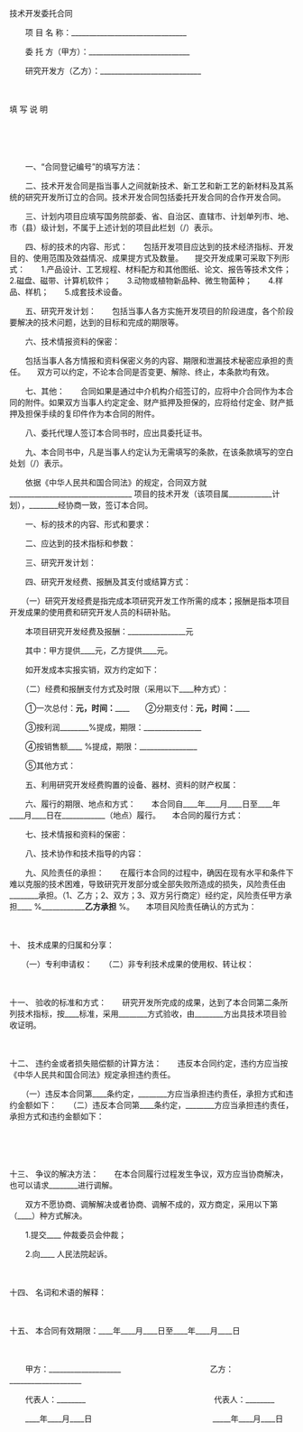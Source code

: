 



技术开发委托合同



 

　　项 目 名 称：________________________________

　　委 托 方（甲方）：____________________________

　　研究开发方（乙方）：____________________________

　　


 填 写 说 明
 
　　



　　

　　一、“合同登记编号”的填写方法：

　　二、技术开发合同是指当事人之间就新技术、新工艺和新工艺的新材料及其系统的研究开发所订立的合同。技术开发合同包括委托开发合同的合作开发合同。

　　三、计划内项目应填写国务院部委、省、自治区、直辖市、计划单列市、地、市（县）级计划，不属于上述计划的项目此栏划（/）表示。

　　四、标的技术的内容、形式：　　包括开发项目应达到的技术经济指标、开发目的、使用范围及效益情况、成果提方式及数量。　　提交开发成果可采取下列形式：　　1.产品设计、工艺规程、材料配方和其他图纸、论文、报告等技术文件；　　2.磁盘、磁带、计算机软件；　　3.动物或植物新品种、微生物菌种；　　4.样品、样机；　　5.成套技术设备。

　　五、研究开发计划：　　包括当事人各方实施开发项目的阶段进度，各个阶段要解决的技术问题，达到的目标和完成的期限等。

　　六、技术情报资料的保密：

　　包括当事人各方情报和资料保密义务的内容、期限和泄漏技术秘密应承担的责任。　　双方可以约定，不论本合同是否变更、解除、终止，本条款均有效。

　　七、其他：　　合同如果是通过中介机构介绍签订的，应将中介合同作为本合同的附件。如果双方当事人约定定金、财产抵押及担保的，应将给付定金、财产抵押及担保手续的复印件作为本合同的附件。

　　八、委托代理人签订本合同书时，应出具委托证书。

　　九、本合同书中，凡是当事人约定认为无需填写的条款，在该条款填写的空白处划（/）表示。　　

　　依据《中华人民共和国合同法》的规定，合同双方就__________________________________ 项目的技术开发（该项目属____________计划），________经协商一致，签订本合同。

　　一、标的技术的内容、形式和要求：

　　二、应达到的技术指标和参数：

　　三、研究开发计划：

　　四、研究开发经费、报酬及其支付或结算方式：　　

　　（一）研究开发经费是指完成本项研究开发工作所需的成本；报酬是指本项目开发成果的使用费和研究开发人员的科研补贴。

　　本项目研究开发经费及报酬：________________元

　　其中：甲方提供____元，乙方提供____元。

　　如开发成本实报实销，双方约定如下：　　

　　（二）经费和报酬支付方式及时限（采用以下____种方式）：

　　①一次总付：____________元，时间：________________　　②分期支付：____________元，时间：________________

　　③按利润________%提成，期限：________________

　　④按销售额____ %提成，期限：________________

　　⑤其他方式：

　　五、利用研究开发经费购置的设备、器材、资料的财产权属：

　　六、履行的期限、地点和方式：　　本合同自____年____月____日至____年____月____日在____________（地点）履行。　　本合同的履行方式：

　　七、技术情报和资料的保密：

　　八、技术协作和技术指导的内容：

　　九、风险责任的承担：　　在履行本合同的过程中，确因在现有水平和条件下难以克服的技术困难，导致研究开发部分或全部失败所造成的损失，风险责任由________承担。（1、乙方；2、双方；3、双方另行商定）经约定，风险责任甲方承担____ %________________乙方承担____ %。　　本项目风险责任确认的方式为：

　　

十、
技术成果的归属和分享：　　

　　（一）专利申请权：　　（二）非专利技术成果的使用权、转让权：

　　

十一、
验收的标准和方式：　　研究开发所完成的成果，达到了本合同第二条所列技术指标，按____标准，采用________方式验收，由________方出具技术项目验收证明。

　　

十二、
违约金或者损失赔偿额的计算方法：　　违反本合同约定，违约方应当按《中华人民共和国合同法》规定承担违约责任。

　　（一）违反本合同第____条约定，________方应当承担违约责任，承担方式和违约金额如下：　　（二）违反本合同第____条约定，________方应当承担违约责任，承担方式和违约金额如下：

　　

　　

十三、
争议的解决方法：　　在本合同履行过程发生争议，双方应当协商解决，也可以请求________进行调解。

　　双方不愿协商、调解解决或者协商、调解不成的，双方商定，采用以下第（____）种方式解决。

　　1.提交____ 仲裁委员会仲裁；

　　2.向____ 人民法院起诉。

　　

十四、
名词和术语的解释：

　　

十五、
本合同有效期限：____年____月____日至____年____月____日　　

　　

　　甲方：____________________　　　　　　　　　　　 乙方：____________________　　

　　代表人：________　　　　　　　　　　　　　　　　 代表人：________　　

　　____年____月____日　　　　　　　　　　　　　　　 _____年____月____日

　　
